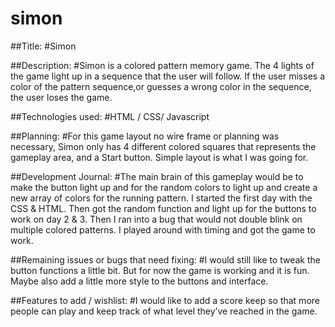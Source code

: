 # simon

##Title: 
#Simon

##Description: 
#Simon is a colored pattern memory game. The 4 lights of the game light up in a sequence that the user will follow. If the user misses a color of the pattern sequence,or guesses a wrong color in the sequence, the user loses the game.

##Technologies used: 
#HTML / CSS/ Javascript 

##Planning: 
#For this game layout no wire frame or planning was necessary, Simon only has 4 different colored squares that represents the gameplay area, and a Start button. Simple layout is what I was going for.

##Development Journal: 
#The main brain of this gameplay would be to make the button light up and for the random colors to light up and create a new array of colors for the running pattern. I started the first day with the CSS & HTML. Then got the random function and light up for the buttons to work on day 2 & 3. Then I ran into a bug that would not double blink on multiple colored patterns. I played around with timing and got the game to work.


##Remaining issues or bugs that need fixing:
#I would still like to tweak the button functions a little bit. But for now the game is working and it is fun. Maybe also add a little more style to the buttons and interface.

##Features to add / wishlist: 
#I would like to add a score keep so that more people can play and keep track of what level they’ve reached in the game.
